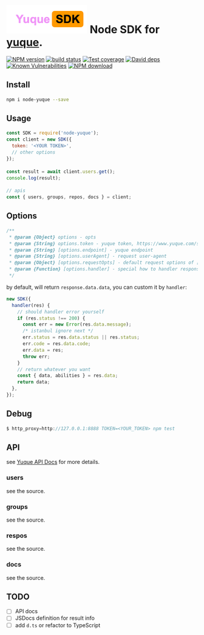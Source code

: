 # ![](./logo.png) Node SDK for [yuque](https://www.yuque.com/yuque/developer/api).

[![NPM version][npm-image]][npm-url]
[![build status][travis-image]][travis-url]
[![Test coverage][codecov-image]][codecov-url]
[![David deps][david-image]][david-url]
[![Known Vulnerabilities][snyk-image]][snyk-url]
[![NPM download][download-image]][download-url]

[npm-image]: https://img.shields.io/npm/v/node-yuque.svg?style=flat-square
[npm-url]: https://npmjs.org/package/node-yuque
[travis-image]: https://img.shields.io/travis/atian25/node-yuque.svg?style=flat-square
[travis-url]: https://travis-ci.org/atian25/node-yuque
[codecov-image]: https://codecov.io/gh/atian25/node-yuque/branch/master/graph/badge.svg
[codecov-url]: https://codecov.io/gh/atian25/node-yuque
[david-image]: https://img.shields.io/david/atian25/node-yuque.svg?style=flat-square
[david-url]: https://david-dm.org/atian25/node-yuque
[snyk-image]: https://snyk.io/test/npm/node-yuque/badge.svg?style=flat-square
[snyk-url]: https://snyk.io/test/npm/node-yuque
[download-image]: https://img.shields.io/npm/dm/node-yuque.svg?style=flat-square
[download-url]: https://npmjs.org/package/node-yuque

## Install

```bash
npm i node-yuque --save
```

## Usage

```js
const SDK = require('node-yuque');
const client = new SDK({
  token: '<YOUR TOKEN>',
  // other options
});

const result = await client.users.get();
console.log(result);

// apis
const { users, groups, repos, docs } = client;
```

## Options

```js
/**
 * @param {Object} options - opts
 * @param {String} options.token - yuque token, https://www.yuque.com/settings/tokens
 * @param {String} [options.endpoint] - yuque endpoint
 * @param {String} [options.userAgent] - request user-agent
 * @param {Object} [options.requestOpts] - default request options of [urllib](https://www.npmjs.com/package/urllib)
 * @param {Function} [options.handler] - special how to handler response
 */
```

by default, will return `response.data.data`, you can custom it by `handler`:

```js
new SDK({
  handler(res) {
    // should handler error yourself
    if (res.status !== 200) {
      const err = new Error(res.data.message);
      /* istanbul ignore next */
      err.status = res.data.status || res.status;
      err.code = res.data.code;
      err.data = res;
      throw err;
    }
    // return whatever you want
    const { data, abilities } = res.data;
    return data;
  },
});
```

## Debug

```js
$ http_proxy=http://127.0.0.1:8888 TOKEN=<YOUR_TOKEN> npm test
```

## API

see [Yuque API Docs](https://www.yuque.com/yuque/developer/api) for more details.

### users

see the source.

### groups

see the source.

### respos

see the source.

### docs

see the source.

## TODO

- [ ] API docs
- [ ] JSDocs definition for result info
- [ ] add `d.ts` or refactor to TypeScript
